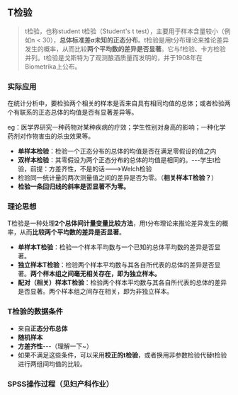 ﻿

## T检验

 

> t检验，也称student t检验（Student's t test），主要用于样本含量较小（例如n < 30），**总体标准差σ未知的正态分布**。t检验是用t分布理论来推论差异发生的概率，从而比较**两个平均数的差异是否显著**。它与f检验、卡方检验并列。t检验是戈斯特为了观测酿酒质量而发明的，并于1908年在Biometrika上公布。

### 实际应用  

在统计分析中，要检验两个相关的样本是否来自具有相同均值的总体；或者检验两个有联系的正态总体的均值是否有显著差异等。    

eg：医学界研究一种药物对某种疾病的疗效；学生性别对身高的影响；一种化学药剂对作物害虫的杀虫效果等。

 - **单样本检验**：检验一个正态分布的总体的均值是否在满足零假设的值之内
 - **双样本检验**：其零假设为两个正态分布的总体的均值是相同的。---学生t检验，前提：方差齐性，不是的话--->Welch检验
 - 检验同一统计量的两次测量值之间的差异是否为零。（**相关样本T检验？**）
 - **检验一条回归线的斜率是否显著不为零。**

### 理论思想  
  
T检验是一种处理**2个总体间计量变量比较方法**，用t分布理论来推论差异发生的概率，从而**比较两个平均数的差异是否显著**。

 - **单样本T检验**：检验一个样本平均数与一个已知的总体平均数的差异是否显著。
 - **独立样本T检验**：检验两个样本平均数与其各自所代表的总体的差异是否显著。**两个样本组之间毫无相关存在，即为独立样本。**
 - **配对（相关）样本T检验**：检验两个样本平均数与其各自所代表的总体的差异是否显著。两个样本组之间存在相关，即为非独立样本。

### T检验的数据条件

 - 来自**正态分布总体**
 - **随机样本**
 - **方差齐性**---（理解一下~）
 - 如果不满足这些条件，可以采用**校正的t检验**，或者换用非参数检验代替t检验进行两组间均值的比较。

### SPSS操作过程（见妇产科作业）

